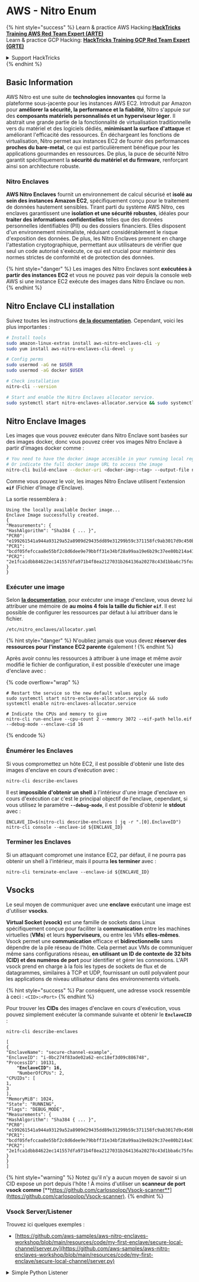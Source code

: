 # AWS - Nitro Enum

{% hint style="success" %}
Learn & practice AWS Hacking:<img src="../../../../.gitbook/assets/image (1) (1) (1).png" alt="" data-size="line">[**HackTricks Training AWS Red Team Expert (ARTE)**](https://training.hacktricks.xyz/courses/arte)<img src="../../../../.gitbook/assets/image (1) (1) (1).png" alt="" data-size="line">\
Learn & practice GCP Hacking: <img src="../../../../.gitbook/assets/image (2).png" alt="" data-size="line">[**HackTricks Training GCP Red Team Expert (GRTE)**<img src="../../../../.gitbook/assets/image (2).png" alt="" data-size="line">](https://training.hacktricks.xyz/courses/grte)

<details>

<summary>Support HackTricks</summary>

* Check the [**subscription plans**](https://github.com/sponsors/carlospolop)!
* **Join the** 💬 [**Discord group**](https://discord.gg/hRep4RUj7f) or the [**telegram group**](https://t.me/peass) or **follow** us on **Twitter** 🐦 [**@hacktricks\_live**](https://twitter.com/hacktricks_live)**.**
* **Share hacking tricks by submitting PRs to the** [**HackTricks**](https://github.com/carlospolop/hacktricks) and [**HackTricks Cloud**](https://github.com/carlospolop/hacktricks-cloud) github repos.

</details>
{% endhint %}

## Basic Information

AWS Nitro est une suite de **technologies innovantes** qui forme la plateforme sous-jacente pour les instances AWS EC2. Introduit par Amazon pour **améliorer la sécurité, la performance et la fiabilité**, Nitro s'appuie sur des **composants matériels personnalisés et un hyperviseur léger**. Il abstrait une grande partie de la fonctionnalité de virtualisation traditionnelle vers du matériel et des logiciels dédiés, **minimisant la surface d'attaque** et améliorant l'efficacité des ressources. En déchargeant les fonctions de virtualisation, Nitro permet aux instances EC2 de fournir des performances **proches du bare-metal**, ce qui est particulièrement bénéfique pour les applications gourmandes en ressources. De plus, la puce de sécurité Nitro garantit spécifiquement la **sécurité du matériel et du firmware**, renforçant ainsi son architecture robuste.

### Nitro Enclaves

**AWS Nitro Enclaves** fournit un environnement de calcul sécurisé et **isolé au sein des instances Amazon EC2**, spécifiquement conçu pour le traitement de données hautement sensibles. Tirant parti du système AWS Nitro, ces enclaves garantissent une **isolation et une sécurité robustes**, idéales pour **traiter des informations confidentielles** telles que des données personnelles identifiables (PII) ou des dossiers financiers. Elles disposent d'un environnement minimaliste, réduisant considérablement le risque d'exposition des données. De plus, les Nitro Enclaves prennent en charge l'attestation cryptographique, permettant aux utilisateurs de vérifier que seul un code autorisé s'exécute, ce qui est crucial pour maintenir des normes strictes de conformité et de protection des données.

{% hint style="danger" %}
Les images des Nitro Enclaves sont **exécutées à partir des instances EC2** et vous ne pouvez pas voir depuis la console web AWS si une instance EC2 exécute des images dans Nitro Enclave ou non.
{% endhint %}

## Nitro Enclave CLI installation

Suivez toutes les instructions [**de la documentation**](https://catalog.us-east-1.prod.workshops.aws/event/dashboard/en-US/workshop/1-my-first-enclave/1-1-nitro-enclaves-cli#run-connect-and-terminate-the-enclave). Cependant, voici les plus importantes :
```bash
# Install tools
sudo amazon-linux-extras install aws-nitro-enclaves-cli -y
sudo yum install aws-nitro-enclaves-cli-devel -y

# Config perms
sudo usermod -aG ne $USER
sudo usermod -aG docker $USER

# Check installation
nitro-cli --version

# Start and enable the Nitro Enclaves allocator service.
sudo systemctl start nitro-enclaves-allocator.service && sudo systemctl enable nitro-enclaves-allocator.service
```
## Nitro Enclave Images

Les images que vous pouvez exécuter dans Nitro Enclave sont basées sur des images docker, donc vous pouvez créer vos images Nitro Enclave à partir d'images docker comme :
```bash
# You need to have the docker image accesible in your running local registry
# Or indicate the full docker image URL to access the image
nitro-cli build-enclave --docker-uri <docker-img>:<tag> --output-file nitro-img.eif
```
Comme vous pouvez le voir, les images Nitro Enclave utilisent l'extension **`eif`** (Fichier d'Image d'Enclave).

La sortie ressemblera à :
```
Using the locally available Docker image...
Enclave Image successfully created.
{
"Measurements": {
"HashAlgorithm": "Sha384 { ... }",
"PCR0": "e199261541a944a93129a52a8909d29435dd89e31299b59c371158fc9ab3017d9c450b0a580a487e330b4ac691943284",
"PCR1": "bcdf05fefccaa8e55bf2c8d6dee9e79bbff31e34bf28a99aa19e6b29c37ee80b214a414b7607236edf26fcb78654e63f",
"PCR2": "2e1fca1dbb84622ec141557dfa971b4f8ea2127031b264136a20278c43d1bba6c75fea286cd4de9f00450b6a8db0e6d3"
}
}
```
### Exécuter une image

Selon [**la documentation**](https://catalog.us-east-1.prod.workshops.aws/event/dashboard/en-US/workshop/1-my-first-enclave/1-1-nitro-enclaves-cli#run-connect-and-terminate-the-enclave), pour exécuter une image d'enclave, vous devez lui attribuer une mémoire de **au moins 4 fois la taille du fichier `eif`**. Il est possible de configurer les ressources par défaut à lui attribuer dans le fichier.
```shell
/etc/nitro_enclaves/allocator.yaml
```
{% hint style="danger" %}
N'oubliez jamais que vous devez **réserver des ressources pour l'instance EC2 parente** également !
{% endhint %}

Après avoir connu les ressources à attribuer à une image et même avoir modifié le fichier de configuration, il est possible d'exécuter une image d'enclave avec :

{% code overflow="wrap" %}
```shell
# Restart the service so the new default values apply
sudo systemctl start nitro-enclaves-allocator.service && sudo systemctl enable nitro-enclaves-allocator.service

# Indicate the CPUs and memory to give
nitro-cli run-enclave --cpu-count 2 --memory 3072 --eif-path hello.eif --debug-mode --enclave-cid 16
```
{% endcode %}

### Énumérer les Enclaves

Si vous compromettez un hôte EC2, il est possible d'obtenir une liste des images d'enclave en cours d'exécution avec :
```bash
nitro-cli describe-enclaves
```
Il est **impossible d'obtenir un shell** à l'intérieur d'une image d'enclave en cours d'exécution car c'est le principal objectif de l'enclave, cependant, si vous utilisez le paramètre **`--debug-mode`**, il est possible d'obtenir le **stdout** avec :
```shell
ENCLAVE_ID=$(nitro-cli describe-enclaves | jq -r ".[0].EnclaveID")
nitro-cli console --enclave-id ${ENCLAVE_ID}
```
### Terminer les Enclaves

Si un attaquant compromet une instance EC2, par défaut, il ne pourra pas obtenir un shell à l'intérieur, mais il pourra **les terminer** avec :
```shell
nitro-cli terminate-enclave --enclave-id ${ENCLAVE_ID}
```
## Vsocks

Le seul moyen de communiquer avec une **enclave** exécutant une image est d'utiliser **vsocks**.

**Virtual Socket (vsock)** est une famille de sockets dans Linux spécifiquement conçue pour faciliter la **communication** entre les machines virtuelles (**VMs**) et leurs **hyperviseurs**, ou entre les VMs **elles-mêmes**. Vsock permet une **communication** efficace et **bidirectionnelle** sans dépendre de la pile réseau de l'hôte. Cela permet aux VMs de communiquer même sans configurations réseau, **en utilisant un ID de contexte de 32 bits (CID) et des numéros de port** pour identifier et gérer les connexions. L'API vsock prend en charge à la fois les types de sockets de flux et de datagrammes, similaires à TCP et UDP, fournissant un outil polyvalent pour les applications de niveau utilisateur dans des environnements virtuels.

{% hint style="success" %}
Par conséquent, une adresse vsock ressemble à ceci : `<CID>:<Port>`
{% endhint %}

Pour trouver les **CIDs** des images d'enclave en cours d'exécution, vous pouvez simplement exécuter la commande suivante et obtenir le **`EnclaveCID`** :

<pre class="language-bash"><code class="lang-bash">nitro-cli describe-enclaves

[
{
"EnclaveName": "secure-channel-example",
"EnclaveID": "i-0bc274f83ade02a62-enc18ef3d09c886748",
"ProcessID": 10131,
<strong>    "EnclaveCID": 16,
</strong>    "NumberOfCPUs": 2,
"CPUIDs": [
1,
3
],
"MemoryMiB": 1024,
"State": "RUNNING",
"Flags": "DEBUG_MODE",
"Measurements": {
"HashAlgorithm": "Sha384 { ... }",
"PCR0": "e199261541a944a93129a52a8909d29435dd89e31299b59c371158fc9ab3017d9c450b0a580a487e330b4ac691943284",
"PCR1": "bcdf05fefccaa8e55bf2c8d6dee9e79bbff31e34bf28a99aa19e6b29c37ee80b214a414b7607236edf26fcb78654e63f",
"PCR2": "2e1fca1dbb84622ec141557dfa971b4f8ea2127031b264136a20278c43d1bba6c75fea286cd4de9f00450b6a8db0e6d3"
}
}
]
</code></pre>

{% hint style="warning" %}
Notez qu'il n'y a aucun moyen de savoir si un CID expose un port depuis l'hôte ! À moins d'utiliser un **scanneur de port vsock comme** [**https://github.com/carlospolop/Vsock-scanner**](https://github.com/carlospolop/Vsock-scanner).
{% endhint %}

### Vsock Server/Listener

Trouvez ici quelques exemples :

* [https://github.com/aws-samples/aws-nitro-enclaves-workshop/blob/main/resources/code/my-first-enclave/secure-local-channel/server.py](https://github.com/aws-samples/aws-nitro-enclaves-workshop/blob/main/resources/code/my-first-enclave/secure-local-channel/server.py)

<details>

<summary>Simple Python Listener</summary>
```python
#!/usr/bin/env python3

# From
https://medium.com/@F.DL/understanding-vsock-684016cf0eb0

import socket

CID = socket.VMADDR_CID_HOST
PORT = 9999

s = socket.socket(socket.AF_VSOCK, socket.SOCK_STREAM)
s.bind((CID, PORT))
s.listen()
(conn, (remote_cid, remote_port)) = s.accept()

print(f"Connection opened by cid={remote_cid} port={remote_port}")

while True:
buf = conn.recv(64)
if not buf:
break

print(f"Received bytes: {buf}")
```
</details>
```bash
# Using socat
socat VSOCK-LISTEN:<port>,fork EXEC:"echo Hello from server!"
```
### Client Vsock

Exemples :

* [https://github.com/aws-samples/aws-nitro-enclaves-workshop/blob/main/resources/code/my-first-enclave/secure-local-channel/client.py](https://github.com/aws-samples/aws-nitro-enclaves-workshop/blob/main/resources/code/my-first-enclave/secure-local-channel/client.py)

<details>

<summary>Client Python Simple</summary>
```python
#!/usr/bin/env python3

#From https://medium.com/@F.DL/understanding-vsock-684016cf0eb0

import socket

CID = socket.VMADDR_CID_HOST
PORT = 9999

s = socket.socket(socket.AF_VSOCK, socket.SOCK_STREAM)
s.connect((CID, PORT))
s.sendall(b"Hello, world!")
s.close()
```
</details>
```bash
# Using socat
echo "Hello, vsock!" | socat - VSOCK-CONNECT:3:5000
```
### Vsock Proxy

L'outil vsock-proxy permet de proxy un vsock proxy avec une autre adresse, par exemple :
```bash
vsock-proxy 8001 ip-ranges.amazonaws.com 443 --config your-vsock-proxy.yaml
```
Cela redirigera le **port local 8001 dans vsock** vers `ip-ranges.amazonaws.com:443` et le fichier **`your-vsock-proxy.yaml`** pourrait avoir ce contenu permettant d'accéder à `ip-ranges.amazonaws.com:443` :
```yaml
allowlist:
- {address: ip-ranges.amazonaws.com, port: 443}
```
Il est possible de voir les adresses vsock (**`<CID>:<Port>`**) utilisées par l'hôte EC2 avec (notez le `3:8001`, 3 est le CID et 8001 le port) :

{% code overflow="wrap" %}
```bash
sudo ss -l -p -n | grep v_str
v_str LISTEN 0      0                                                                              3:8001                   *:*     users:(("vsock-proxy",pid=9458,fd=3))
```
{% endcode %}

## Attestation des Enclaves Nitro & KMS

Le SDK des Enclaves Nitro permet à une enclave de demander un **document d'attestation signé cryptographiquement** au **Hyperviseur** Nitro, qui inclut des **mesures uniques** spécifiques à cette enclave. Ces mesures, qui incluent des **hashs et des registres de configuration de plateforme (PCRs)**, sont utilisées lors du processus d'attestation pour **prouver l'identité de l'enclave** et **établir la confiance avec des services externes**. Le document d'attestation contient généralement des valeurs comme PCR0, PCR1 et PCR2, que vous avez rencontrées auparavant lors de la création et de l'enregistrement d'un EIF d'enclave.

D'après les [**docs**](https://catalog.us-east-1.prod.workshops.aws/event/dashboard/en-US/workshop/1-my-first-enclave/1-3-cryptographic-attestation#a-unique-feature-on-nitro-enclaves), voici les valeurs PCR :

<table><thead><tr><th width="97">PCR</th><th width="221">Hash de ...</th><th>Description</th></tr></thead><tbody><tr><td>PCR0</td><td>Fichier image de l'enclave</td><td>Une mesure contiguë du contenu du fichier image, sans les données de section.</td></tr><tr><td>PCR1</td><td>Noyau Linux et bootstrap</td><td>Une mesure contiguë des données du noyau et du ramfs de démarrage.</td></tr><tr><td>PCR2</td><td>Application</td><td>Une mesure contiguë et ordonnée des applications utilisateur, sans le ramfs de démarrage.</td></tr><tr><td>PCR3</td><td>Rôle IAM attribué à l'instance parente</td><td>Une mesure contiguë du rôle IAM attribué à l'instance parente. Assure que le processus d'attestation réussit uniquement lorsque l'instance parente a le bon rôle IAM.</td></tr><tr><td>PCR4</td><td>ID de l'instance de l'instance parente</td><td>Une mesure contiguë de l'ID de l'instance parente. Assure que le processus d'attestation réussit uniquement lorsque l'instance parente a un ID d'instance spécifique.</td></tr><tr><td>PCR8</td><td>Certificat de signature du fichier image de l'enclave</td><td>Une mesure du certificat de signature spécifié pour le fichier image de l'enclave. Assure que le processus d'attestation réussit uniquement lorsque l'enclave a été démarrée à partir d'un fichier image d'enclave signé par un certificat spécifique.</td></tr></tbody></table>

Vous pouvez intégrer l'**attestation cryptographique** dans vos applications et tirer parti des intégrations préconstruites avec des services comme **AWS KMS**. AWS KMS peut **valider les attestations d'enclave** et offre des clés de condition basées sur l'attestation (`kms:RecipientAttestation:ImageSha384` et `kms:RecipientAttestation:PCR`) dans ses politiques de clés. Ces politiques garantissent qu'AWS KMS permet des opérations utilisant la clé KMS **uniquement si le document d'attestation de l'enclave est valide** et répond aux **conditions spécifiées**.

{% hint style="success" %}
Notez que les Enclaves en mode debug (--debug) génèrent des documents d'attestation avec des PCRs composés de zéros (`000000000000000000000000000000000000000000000000`). Par conséquent, les politiques KMS vérifiant ces valeurs échoueront.
{% endhint %}

### Contournement des PCR

Du point de vue d'un attaquant, notez que certains PCRs permettraient de modifier certaines parties ou l'ensemble de l'image de l'enclave et seraient toujours valides (par exemple, PCR4 vérifie uniquement l'ID de l'instance parente, donc exécuter n'importe quelle image d'enclave dans cette EC2 permettra de satisfaire cette exigence potentielle de PCR).

Par conséquent, un attaquant qui compromet l'instance EC2 pourrait être en mesure d'exécuter d'autres images d'enclave afin de contourner ces protections.

La recherche sur la façon de modifier/créer de nouvelles images pour contourner chaque protection (en particulier celles qui ne sont pas si évidentes) est encore à faire.

## Références

* [https://medium.com/@F.DL/understanding-vsock-684016cf0eb0](https://medium.com/@F.DL/understanding-vsock-684016cf0eb0)
* Toutes les parties du tutoriel Nitro d'AWS : [https://catalog.us-east-1.prod.workshops.aws/event/dashboard/en-US/workshop/1-my-first-enclave/1-1-nitro-enclaves-cli](https://catalog.us-east-1.prod.workshops.aws/event/dashboard/en-US/workshop/1-my-first-enclave/1-1-nitro-enclaves-cli)

{% hint style="success" %}
Apprenez et pratiquez le Hacking AWS :<img src="../../../../.gitbook/assets/image (1) (1) (1).png" alt="" data-size="line">[**HackTricks Training AWS Red Team Expert (ARTE)**](https://training.hacktricks.xyz/courses/arte)<img src="../../../../.gitbook/assets/image (1) (1) (1).png" alt="" data-size="line">\
Apprenez et pratiquez le Hacking GCP : <img src="../../../../.gitbook/assets/image (2).png" alt="" data-size="line">[**HackTricks Training GCP Red Team Expert (GRTE)**<img src="../../../../.gitbook/assets/image (2).png" alt="" data-size="line">](https://training.hacktricks.xyz/courses/grte)

<details>

<summary>Soutenir HackTricks</summary>

* Consultez les [**plans d'abonnement**](https://github.com/sponsors/carlospolop) !
* **Rejoignez le** 💬 [**groupe Discord**](https://discord.gg/hRep4RUj7f) ou le [**groupe telegram**](https://t.me/peass) ou **suivez-nous** sur **Twitter** 🐦 [**@hacktricks\_live**](https://twitter.com/hacktricks_live)**.**
* **Partagez des astuces de hacking en soumettant des PRs aux** [**HackTricks**](https://github.com/carlospolop/hacktricks) et [**HackTricks Cloud**](https://github.com/carlospolop/hacktricks-cloud) dépôts github.

</details>
{% endhint %}
